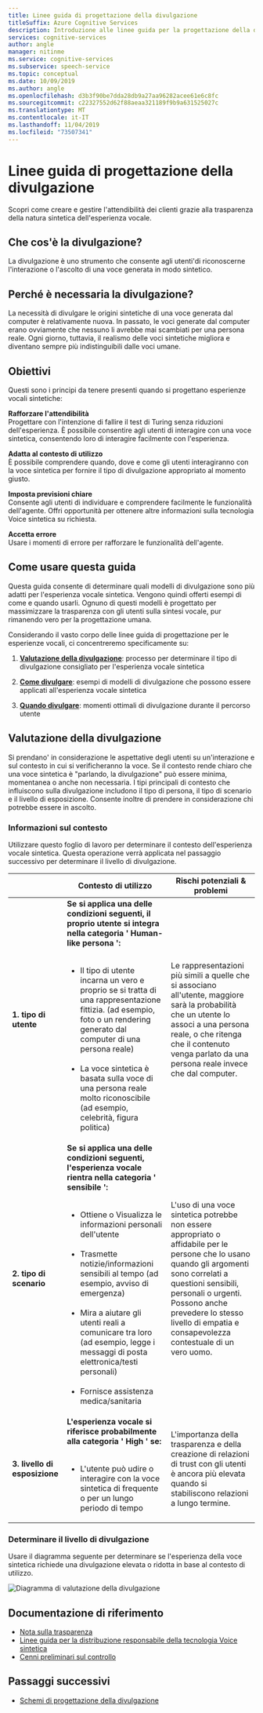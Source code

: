 ```yaml
---
title: Linee guida di progettazione della divulgazione
titleSuffix: Azure Cognitive Services
description: Introduzione alle linee guida per la progettazione della divulgazione e valutazione del livello di divulgazione.
services: cognitive-services
author: angle
manager: nitinme
ms.service: cognitive-services
ms.subservice: speech-service
ms.topic: conceptual
ms.date: 10/09/2019
ms.author: angle
ms.openlocfilehash: d3b3f90be7dda28db9a27aa96282acee61e6c8fc
ms.sourcegitcommit: c22327552d62f88aeaa321189f9b9a631525027c
ms.translationtype: MT
ms.contentlocale: it-IT
ms.lasthandoff: 11/04/2019
ms.locfileid: "73507341"
---
```

# <a name="disclosure-design-guidelines"></a>Linee guida di progettazione della divulgazione
Scopri come creare e gestire l'attendibilità dei clienti grazie alla trasparenza della natura sintetica dell'esperienza vocale.

## <a name="what-is-disclosure"></a>Che cos'è la divulgazione?

La divulgazione è uno strumento che consente agli utenti&#39;di riconoscerne l'interazione o l'ascolto di una voce generata in modo sintetico.

## <a name="why-is-disclosure-necessary"></a>Perché è necessaria la divulgazione?

La necessità di divulgare le origini sintetiche di una voce generata dal computer è relativamente nuova. In passato, le voci generate dal computer erano ovviamente che nessuno li avrebbe mai scambiati per una persona reale. Ogni giorno, tuttavia, il realismo delle voci sintetiche migliora e diventano sempre più indistinguibili dalle voci umane.

## <a name="goals"></a>Obiettivi
Questi sono i principi da tenere presenti quando si progettano esperienze vocali sintetiche:

**Rafforzare l'attendibilità**
<br>Progettare con l'intenzione di fallire il test di Turing senza riduzioni dell'esperienza. È possibile consentire agli utenti di interagire con una voce sintetica, consentendo loro di interagire facilmente con l'esperienza.

**Adatta al contesto di utilizzo**
<br>È possibile comprendere quando, dove e come gli utenti interagiranno con la voce sintetica per fornire il tipo di divulgazione appropriato al momento giusto.

**Imposta previsioni chiare**
<br>Consente agli utenti di individuare e comprendere facilmente le funzionalità dell'agente. Offri opportunità per ottenere altre informazioni sulla tecnologia Voice sintetica su richiesta.

**Accetta errore**
<br>Usare i momenti di errore per rafforzare le funzionalità dell'agente.

## <a name="how-to-use-this-guide"></a>Come usare questa guida

Questa guida consente di determinare quali modelli di divulgazione sono più adatti per l'esperienza vocale sintetica. Vengono quindi offerti esempi di come e quando usarli. Ognuno di questi modelli è progettato per massimizzare la trasparenza con gli utenti sulla sintesi vocale, pur rimanendo vero per la progettazione umana.

Considerando il vasto corpo delle linee guida di progettazione per le esperienze vocali, ci concentreremo specificamente su:

1. [**Valutazione della divulgazione**](#disclosure-assessment): processo per determinare il tipo di divulgazione consigliato per l'esperienza vocale sintetica

2. [**Come divulgare**](concepts-disclosure-patterns.md): esempi di modelli di divulgazione che possono essere applicati all'esperienza vocale sintetica

3. [**Quando divulgare**](concepts-disclosure-patterns.md#when-to-disclose): momenti ottimali di divulgazione durante il percorso utente

## <a name="disclosure-assessment"></a>Valutazione della divulgazione
Si prendano&#39; in considerazione le aspettative degli utenti su un'interazione e sul contesto in cui si verificheranno la voce. Se il contesto rende chiaro che una voce sintetica è &quot;parlando, la divulgazione&quot; può essere minima, momentanea o anche non necessaria. I tipi principali di contesto che influiscono sulla divulgazione includono il tipo di persona, il tipo di scenario e il livello di esposizione. Consente inoltre di prendere in considerazione chi potrebbe essere in ascolto.

### <a name="understand-context"></a>Informazioni sul contesto

Utilizzare questo foglio di lavoro per determinare il contesto dell'esperienza vocale sintetica. Questa operazione verrà applicata nel passaggio successivo per determinare il livello di divulgazione.

|                                    | Contesto di utilizzo                                                                                                                                                                                                                                                                                                                                                       | Rischi potenziali & problemi                                                                                                                                                                                                                                                                                                                                                                       |
|------------------------------------|-----------------------------------------------------------------------------------------------------------------------------------------------------------------------------------------------------------------------------------------------------------------------------------------------------------------------------------------------------------------------|-----------------------------------------------------------------------------------------------------------------------------------------------------------------------------------------------------------------------------------------------------------------------------------------------------------------------------------------------------------------------------------------------------|
| **1. tipo di utente**               | **Se si applica una delle condizioni seguenti, il proprio utente si integra nella categoria ' Human-like persona ':**<br><br><ul><li> Il tipo di utente incarna un vero e proprio se si tratta di una rappresentazione fittizia. (ad esempio, foto o un rendering generato dal computer di una persona reale)<br><br><li> La voce sintetica è basata sulla voce di una persona reale molto riconoscibile (ad esempio, celebrità, figura politica) | Le rappresentazioni più simili a quelle che si associano all'utente, maggiore sarà la probabilità che un utente lo associ a una persona reale, o che ritenga che il contenuto venga parlato da una persona reale invece che dal computer. </ul>                                                                                                                                                                      |
| **2. tipo di scenario**            | **Se si applica una delle condizioni seguenti, l'esperienza vocale rientra nella categoria ' sensibile ':**<br><br><ul><li> Ottiene o Visualizza le informazioni personali dell'utente <br><br> <li> Trasmette notizie/informazioni sensibili al tempo (ad esempio, avviso di emergenza)<br><br><li> Mira a aiutare gli utenti reali a comunicare tra loro (ad esempio, legge i messaggi di posta elettronica/testi personali)<br><br> <li> Fornisce assistenza medica/sanitaria </ul>            | L'uso di una voce sintetica potrebbe non essere appropriato o affidabile per le persone che lo usano quando gli argomenti sono correlati a questioni sensibili, personali o urgenti. Possono anche prevedere lo stesso livello di empatia e consapevolezza contestuale di un vero uomo. |
| **3. livello di esposizione** |**L'esperienza vocale si riferisce probabilmente alla categoria ' High ' se:** <br><br><ul><li>L'utente può udire o interagire con la voce sintetica di frequente o per un lungo periodo di tempo </ul>                                                                                                                                                                             | L'importanza della trasparenza e della creazione di relazioni di trust con gli utenti è ancora più elevata quando si stabiliscono relazioni a lungo termine.                                                                                                                                                                                                                                                                      |

### <a name="determine-disclosure-level"></a>Determinare il livello di divulgazione

Usare il diagramma seguente per determinare se l'esperienza della voce sintetica richiede una divulgazione elevata o ridotta in base al contesto di utilizzo.

  ![Diagramma di valutazione della divulgazione](media/responsible-ai/disclosure-guidelines/flowchart.png)

## <a name="reference-docs"></a>Documentazione di riferimento

* [Nota sulla trasparenza](https://aka.ms/neural-tts-transparency-note)
* [Linee guida per la distribuzione responsabile della tecnologia Voice sintetica](concepts-guidelines-responsible-deployment-synthetic.md)
* [Cenni preliminari sul controllo](concepts-gating-overview.md)

## <a name="next-steps"></a>Passaggi successivi

* [Schemi di progettazione della divulgazione](concepts-disclosure-patterns.md)

